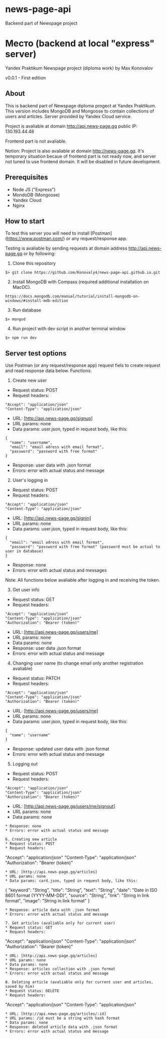 # news-page-api
Backend part of Newspage project

# Место (backend at local "express" server)
Yandex Praktikum Newspage project (diploma work) by Max Konovalov

v0.0.1 - First edition

## About
This is backend part of Newspage diploma progect at Yandex Praktikum. This version includes MongoDB and Mongoose to contain collections of users and articles. Server provided by Yandex Cloud service.

Project is avaliable at domain http://api.news-page.gq public IP: 130.193.44.48

Frontend part is not avaliable.

Notion: Project is also avaliable at domain http://news-page.gq. It's temporary situation becaue of frontend part is not ready
now, and server not tuned to use frontend domain. It will be disabled in future development.

## Prerequisites

- Node JS ("Express")
- MondoDB (Mongoose)
- Yandex Cloud
- Nginx

## How to start

To test this server you will need to install [Postman] (https://www.postman.com/) or any request/response app.

Testing is avaliable by sending requests at domain address http://api.news-page.gq or by following:

1. Clone this repository
```
$> git clone https://github.com/Konovaly4/news-page-api.github.io.git
```
2. Install MongoDB with Compass (required additional installation on MacOC).
```
https://docs.mongodb.com/manual/tutorial/install-mongodb-on-windows/#install-mdb-edition
```
3. Run database
```
$> mongod
```
4. Run project with dev script in another terminal window
```
$> npm run dev
```

## Server test options

Use Postman (or any request/response app) request fiels to create request and read response data below.
Functions:

1. Create new user
* Request status: POST
* Request headers: 
```
"Accept": "application/json"
"Content-Type": "application/json"
```
* URL: [http://api.news-page.gq/signup]
* URL params: none
* Data params: user.json, typed in request body, like this:
```
{
  "name": "username",
  "email": "email adress with email format",
  "password": "password with free format"
}
```
* Response: user data with .json format
* Errors: error with actual status and message

2. User's logging in
* Request status: POST
* Request headers: 
```
"Accept": "application/json"
"Content-Type": "application/json"
```
* URL: [http://api.news-page.gq/signin]
* URL params: none
* Data params: user.json, typed in request body, like this:
```
{
  "email": "email adress with email format",
  "password": "password with free format" (password must be actual to user in database)
}
```
* Response: none
* Errors: error with actual status and messages

Note: All functions below avaliable after logging in and receiving the token.

3. Get user info
* Request status: GET
* Request headers: 
```
"Accept": "application/json"
"Content-Type": "application/json"
"Authorization": "Bearer (token)"
```
* URL: [http://api.news-page.gq/users/me]
* URL params: none
* Data params: none
* Response: user data .json format
* Errors: error with actual status and message

4. Changing user name (to change email only another registration avaliable)
* Request status: PATCH
* Request headers: 
```
"Accept": "application/json"
"Content-Type": "application/json"
"Authorization": "Bearer (token)"
```
* URL: [http://api.news-page.gq/users/me]
* URL params: none
* Data params: user.json, typed in request body, like this:
```
{
  "name": "username"
}
```
* Response: updated user data with .json format
* Errors: error with actual status and message

5. Logging out
* Request status: POST
* Request headers: 
```
"Accept": "application/json"
"Content-Type": "application/json"
"Authorization": "Bearer (token)"
```
* URL: [http://api.news-page.gq/users/me/signout]
* URL params: none
* Data params: none
```
* Response: none
* Errors: error with actual status and message

6. Creating new article
* Request status: POST
* Request headers: 
```
"Accept": "application/json"
"Content-Type": "application/json"
"Authorization": "Bearer (token)"
```
* URL: [http://api.news-page.gq/articles]
* URL params: none
* Data params: card.json, typed in request body, like this:
```
{
	"keyword": "String",
	"title": "String",
	"text": "String",
	"date": "Date in ISO 8601 format (YYYY-MM-DD)",
	"source": "String",
	"link": "String in link format",
	"image": "String in link format"
}
```
* Response: article data with .json format
* Errors: error with actual status and message

7. Get articles (avaliable only for current user)
* Request status: GET
* Request headers: 
```
"Accept": "application/json"
"Content-Type": "application/json"
"Authorization": "Bearer (token)"
```
* URL: [http://api.news-page.gq/articles]
* URL params: none
* Data params: none
* Response: articles collection with .json format
* Errors: error with actual status and message

8. Deleting article (avaliable only for current user and articles, saved by him) 
* Request status: DELETE
* Request headers: 
```
"Accept": "application/json"
"Content-Type": "application/json"
```
* URL: [http://api.news-page.gq/articles/:id]
* URL params: /id must be a string with hash format
* Data params: none 
* Response: deleted article data with .json format
* Errors: error with actual status and message
